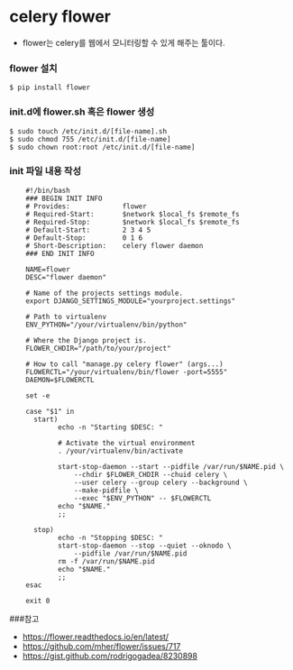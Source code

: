 # celery flower

- flower는 celery를 웹에서 모니터링할 수 있게 해주는 툴이다.

    
    
### flower 설치
    $ pip install flower
    
### init.d에 flower.sh 혹은 flower 생성

    $ sudo touch /etc/init.d/[file-name].sh
    $ sudo chmod 755 /etc/init.d/[file-name]
    $ sudo chown root:root /etc/init.d/[file-name]

### init 파일 내용 작성

        #!/bin/bash
        ### BEGIN INIT INFO
        # Provides:             flower
        # Required-Start:       $network $local_fs $remote_fs
        # Required-Stop:        $network $local_fs $remote_fs
        # Default-Start:        2 3 4 5
        # Default-Stop:         0 1 6
        # Short-Description:    celery flower daemon
        ### END INIT INFO
        
        NAME=flower
        DESC="flower daemon"
        
        # Name of the projects settings module.
        export DJANGO_SETTINGS_MODULE="yourproject.settings"
        
        # Path to virtualenv
        ENV_PYTHON="/your/virtualenv/bin/python"
        
        # Where the Django project is.
        FLOWER_CHDIR="/path/to/your/project"
        
        # How to call "manage.py celery flower" (args...)
        FLOWERCTL="/your/virtualenv/bin/flower -port=5555"
        DAEMON=$FLOWERCTL
        
        set -e
        
        case "$1" in
          start)
                echo -n "Starting $DESC: "
        
                # Activate the virtual environment
                . /your/virtualenv/bin/activate
        
                start-stop-daemon --start --pidfile /var/run/$NAME.pid \
                    --chdir $FLOWER_CHDIR --chuid celery \
                    --user celery --group celery --background \
                    --make-pidfile \
                    --exec "$ENV_PYTHON" -- $FLOWERCTL
                echo "$NAME."
                ;;
        
          stop)
                echo -n "Stopping $DESC: "
                start-stop-daemon --stop --quiet --oknodo \
                    --pidfile /var/run/$NAME.pid
                rm -f /var/run/$NAME.pid
                echo "$NAME."
                ;;
        esac
        
        exit 0




###참고

- https://flower.readthedocs.io/en/latest/
- https://github.com/mher/flower/issues/717
- https://gist.github.com/rodrigogadea/8230898 
